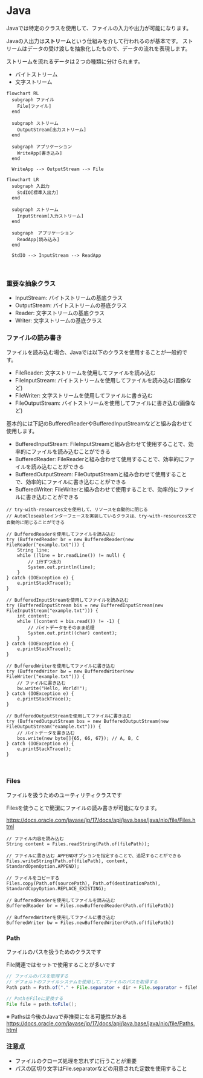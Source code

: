 # Java

Javaでは特定のクラスを使用して、ファイルの入力や出力が可能になります。 

Javaの入出力は**ストリーム**という仕組みを介して行われるのが基本です。
ストリームはデータの受け渡しを抽象化したもので、データの流れを表現します。

ストリームを流れるデータは２つの種類に分けられます。
- バイトストリーム
- 文字ストリーム


```mermaid
flowchart RL
  subgraph ファイル
    File[ファイル]
  end

  subgraph ストリーム
    OutputStream[出力ストリーム]
  end

  subgraph アプリケーション
    WriteApp[書き込み]
  end

  WriteApp --> OutputStream --> File
```

```mermaid
flowchart LR
  subgraph 入出力
    StdIO[標準入出力]
  end
  
  subgraph ストリーム
    InputStream[入力ストリーム]
  end
  
  subgraph　アプリケーション
    ReadApp[読み込み]
  end
  
  StdIO --> InputStream --> ReadApp
```

<br>

### 重要な抽象クラス
- InputStream: バイトストリームの基底クラス
- OutputStream: バイトストリームの基底クラス
- Reader: 文字ストリームの基底クラス
- Writer: 文字ストリームの基底クラス


### ファイルの読み書き 
ファイルを読み込む場合、Javaでは以下のクラスを使用することが一般的です。
- FileReader: 文字ストリームを使用してファイルを読み込む
- FileInputStream: バイトストリームを使用してファイルを読み込む(画像など)
- FileWriter: 文字ストリームを使用してファイルに書き込む
- FileOutputStream: バイトストリームを使用してファイルに書き込む(画像など)

基本的には下記のBufferedReaderやBufferedInputStreamなどと組み合わせて使用します。
- BufferedInputStream: FileInputStreamと組み合わせて使用することで、効率的にファイルを読み込むことができる
- BufferedReader: FileReaderと組み合わせて使用することで、効率的にファイルを読み込むことができる
- BufferedOutputStream: FileOutputStreamと組み合わせて使用することで、効率的にファイルに書き込むことができる
- BufferedWriter: FileWriterと組み合わせて使用することで、効率的にファイルに書き込むことができる

```
// try-with-resources文を使用して、リソースを自動的に閉じる
// AutoCloseableインターフェースを実装しているクラスは、try-with-resources文で自動的に閉じることができる

// BufferedReaderを使用してファイルを読み込む
try (BufferedReader br = new BufferedReader(new FileReader("example.txt"))) {
    String line;
    while ((line = br.readLine()) != null) {
        // 1行ずつ出力
        System.out.println(line);
    }
} catch (IOException e) {
    e.printStackTrace();
}

// BufferedInputStreamを使用してファイルを読み込む
try (BufferedInputStream bis = new BufferedInputStream(new FileInputStream("example.txt"))) {
    int content;
    while ((content = bis.read()) != -1) {
        // バイトデータをそのまま処理
        System.out.print((char) content);
    }
} catch (IOException e) {
    e.printStackTrace();
}

// BufferedWriterを使用してファイルに書き込む
try (BufferedWriter bw = new BufferedWriter(new FileWriter("example.txt"))) {
    // ファイルに書き込む
    bw.write("Hello, World!");
} catch (IOException e) {
    e.printStackTrace();
}

// BufferedOutputStreamを使用してファイルに書き込む
try (BufferedOutputStream bos = new BufferedOutputStream(new FileOutputStream("example.txt"))) {
    // バイトデータを書き込む
    bos.write(new byte[]{65, 66, 67}); // A, B, C
} catch (IOException e) {
    e.printStackTrace();
}
```

<br>

### Files
ファイルを扱うためのユーティリティクラスです

Filesを使うことで簡潔にファイルの読み書きが可能になります。

https://docs.oracle.com/javase/jp/17/docs/api/java.base/java/nio/file/Files.html

```
// ファイル内容を読み込む
String content = Files.readString(Path.of(filePath));

// ファイルに書き込む APPENDオプションを指定することで、追記することができる
Files.writeString(Path.of(filePath), content, StandardOpenOption.APPEND);

// ファイルをコピーする
Files.copy(Path.of(sourcePath), Path.of(destinationPath), StandardCopyOption.REPLACE_EXISTING);

// BufferedReaderを使用してファイルを読み込む
BufferedReader br = Files.newBufferedReader(Path.of(filePath))

// BufferedWriterを使用してファイルに書き込む
BufferedWriter bw = Files.newBufferedWriter(Path.of(filePath))
```

### Path
ファイルのパスを扱うためのクラスです

File関連ではセットで使用することが多いです

```java
// ファイルのパスを取得する
// デフォルトのファイルシステムを使用して、ファイルのパスを取得する
Path path = Path.of("." + File.separator + dir + File.separator + fileName);

// PathをFileに変換する
File file = path.toFile();
```

※ Pathsは今後のJavaで非推奨になる可能性がある
https://docs.oracle.com/javase/jp/17/docs/api/java.base/java/nio/file/Paths.html

### 注意点
- ファイルのクローズ処理を忘れずに行うことが重要
- パスの区切り文字はFile.separatorなどの用意された定数を使用すること
